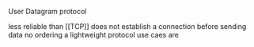 User Datagram protocol

less reliable than [[TCP]]
does not establish a connection before sending data
no ordering
a lightweight protocol
use caes are